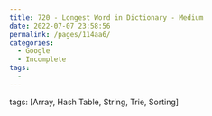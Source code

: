 ```yaml
---
title: 720 - Longest Word in Dictionary - Medium
date: 2022-07-07 23:58:56
permalink: /pages/114aa6/
categories:
  - Google
  - Incomplete
tags:
  - 
---
```

tags: [Array, Hash Table, String, Trie, Sorting]